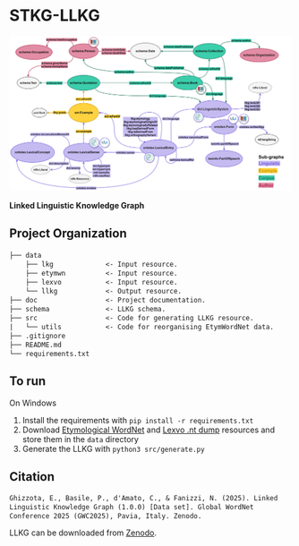 # STKG-LLKG

![Linked Linguistic Knowledge Graph](/doc/img/llkg-new-palette.svg "Linked Linguistic Knowledge Graph")  

**Linked Linguistic Knowledge Graph**

Project Organization
------------

    ├── data               
        ├── lkg             <- Input resource.
        ├── etymwn          <- Input resource.
        ├── lexvo           <- Input resource.
        └── llkg            <- Output resource.
    ├── doc                 <- Project documentation.  
    ├── schema              <- LLKG schema.
    ├── src                 <- Code for generating LLKG resource.
    |   └── utils           <- Code for reorganising EtymWordNet data.
    ├── .gitignore
    ├── README.md
    └── requirements.txt


To run
------------
On Windows
1. Install the requirements with `pip install -r requirements.txt`
2. Download [Etymological WordNet](http://etym.org/) and [Lexvo .nt dump](http://lexvo.org/linkeddata/resources.html) resources and store them in the `data` directory
3. Generate the LLKG with `python3 src/generate.py`

Citation
------------
```
Ghizzota, E., Basile, P., d'Amato, C., & Fanizzi, N. (2025). Linked Linguistic Knowledge Graph (1.0.0) [Data set]. Global WordNet Conference 2025 (GWC2025), Pavia, Italy. Zenodo. 
```
LLKG can be downloaded from [Zenodo](https://doi.org/10.5281/zenodo.14623212).